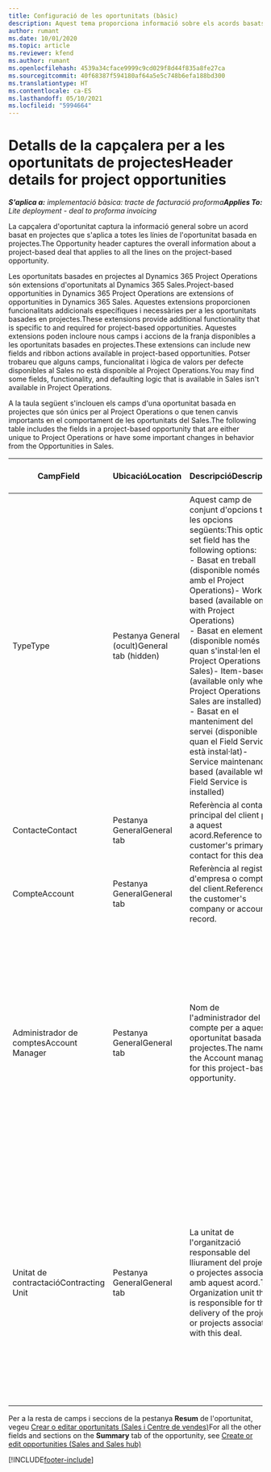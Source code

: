 ```yaml
---
title: Configuració de les oportunitats (bàsic)
description: Aquest tema proporciona informació sobre els acords basats en projectes i les línies d'oportunitat basades en projectes.
author: rumant
ms.date: 10/01/2020
ms.topic: article
ms.reviewer: kfend
ms.author: rumant
ms.openlocfilehash: 4539a34cface9999c9cd029f8d44f835a8fe27ca
ms.sourcegitcommit: 40f68387f594180af64a5e5c748b6efa188bd300
ms.translationtype: HT
ms.contentlocale: ca-ES
ms.lasthandoff: 05/10/2021
ms.locfileid: "5994664"
---
```

# <a name="header-details-for-project-opportunities"></a><span data-ttu-id="efde4-103">Detalls de la capçalera per a les oportunitats de projectes</span><span class="sxs-lookup"><span data-stu-id="efde4-103">Header details for project opportunities</span></span>

<span data-ttu-id="efde4-104">_**S'aplica a:** implementació bàsica: tracte de facturació proforma_</span><span class="sxs-lookup"><span data-stu-id="efde4-104">_**Applies To:** Lite deployment - deal to proforma invoicing_</span></span>

<span data-ttu-id="efde4-105">La capçalera d'oportunitat captura la informació general sobre un acord basat en projectes que s'aplica a totes les línies de l'oportunitat basada en projectes.</span><span class="sxs-lookup"><span data-stu-id="efde4-105">The Opportunity header captures the overall information about a project-based deal that applies to all the lines on the project-based opportunity.</span></span>

<span data-ttu-id="efde4-106">Les oportunitats basades en projectes al Dynamics 365 Project Operations són extensions d'oportunitats al Dynamics 365 Sales.</span><span class="sxs-lookup"><span data-stu-id="efde4-106">Project-based opportunities in Dynamics 365 Project Operations are extensions of opportunities in Dynamics 365 Sales.</span></span> <span data-ttu-id="efde4-107">Aquestes extensions proporcionen funcionalitats addicionals específiques i necessàries per a les oportunitats basades en projectes.</span><span class="sxs-lookup"><span data-stu-id="efde4-107">These extensions provide additional functionality that is specific to and required for project-based opportunities.</span></span> <span data-ttu-id="efde4-108">Aquestes extensions poden incloure nous camps i accions de la franja disponibles a les oportunitats basades en projectes.</span><span class="sxs-lookup"><span data-stu-id="efde4-108">These extensions can include new fields and ribbon actions available in project-based opportunities.</span></span> <span data-ttu-id="efde4-109">Potser trobareu que alguns camps, funcionalitat i lògica de valors per defecte disponibles al Sales no està disponible al Project Operations.</span><span class="sxs-lookup"><span data-stu-id="efde4-109">You may find some fields, functionality, and defaulting logic that is available in Sales isn't available in Project Operations.</span></span>

<span data-ttu-id="efde4-110">A la taula següent s'inclouen els camps d'una oportunitat basada en projectes que són únics per al Project Operations o que tenen canvis importants en el comportament de les oportunitats del Sales.</span><span class="sxs-lookup"><span data-stu-id="efde4-110">The following table includes the fields in a project-based opportunity that are either unique to Project Operations or have some important changes in behavior from the Opportunities in Sales.</span></span>

| <span data-ttu-id="efde4-111">**Camp**</span><span class="sxs-lookup"><span data-stu-id="efde4-111">**Field**</span></span> | <span data-ttu-id="efde4-112">**Ubicació**</span><span class="sxs-lookup"><span data-stu-id="efde4-112">**Location**</span></span> | <span data-ttu-id="efde4-113">**Descripció**</span><span class="sxs-lookup"><span data-stu-id="efde4-113">**Description**</span></span> | <span data-ttu-id="efde4-114">**Impacte descendent**</span><span class="sxs-lookup"><span data-stu-id="efde4-114">**Downstream impact**</span></span> |
| --- | --- | --- | --- |
| <span data-ttu-id="efde4-115">Type</span><span class="sxs-lookup"><span data-stu-id="efde4-115">Type</span></span> | <span data-ttu-id="efde4-116">Pestanya General (ocult)</span><span class="sxs-lookup"><span data-stu-id="efde4-116">General tab (hidden)</span></span> | <span data-ttu-id="efde4-117">Aquest camp de conjunt d'opcions té les opcions següents:</span><span class="sxs-lookup"><span data-stu-id="efde4-117">This option set field has the following options:</span></span></br><span data-ttu-id="efde4-118">- Basat en treball (disponible només amb el Project Operations)</span><span class="sxs-lookup"><span data-stu-id="efde4-118">- Work-based (available only with Project Operations)</span></span></br><span data-ttu-id="efde4-119">- Basat en elements (disponible només quan s'instal·len el Project Operations i el Sales)</span><span class="sxs-lookup"><span data-stu-id="efde4-119">- Item-based (available only when Project Operations and Sales are installed)</span></span></br><span data-ttu-id="efde4-120">- Basat en el manteniment del servei (disponible quan el Field Service està instal·lat)</span><span class="sxs-lookup"><span data-stu-id="efde4-120">- Service maintenance-based (available when Field Service is installed)</span></span> | <span data-ttu-id="efde4-121">Quan utilitzeu el Project Operations, aquest valor de camp es defineix automàticament com a **Basat en el treball**, que classifica l'oportunitat com a basada en projectes.</span><span class="sxs-lookup"><span data-stu-id="efde4-121">When you use Project Operations, this field value is automatically set to **Work-based** which classifies the Opportunity as project-based.</span></span> <span data-ttu-id="efde4-122">Una oportunitat ha d'estar basada en projectes per habilitar totes les extensions i funcionalitats específiques del projecte al procés de venda descendent per a aquest acord.</span><span class="sxs-lookup"><span data-stu-id="efde4-122">An Opportunity should be project-based to enable all project-specific extensions and functionality in the downstream sales process for this deal.</span></span> |
| <span data-ttu-id="efde4-123">Contacte</span><span class="sxs-lookup"><span data-stu-id="efde4-123">Contact</span></span> | <span data-ttu-id="efde4-124">Pestanya General</span><span class="sxs-lookup"><span data-stu-id="efde4-124">General tab</span></span> | <span data-ttu-id="efde4-125">Referència al contacte principal del client per a aquest acord.</span><span class="sxs-lookup"><span data-stu-id="efde4-125">Reference to the customer's primary contact for this deal.</span></span> | |
| <span data-ttu-id="efde4-126">Compte</span><span class="sxs-lookup"><span data-stu-id="efde4-126">Account</span></span> | <span data-ttu-id="efde4-127">Pestanya General</span><span class="sxs-lookup"><span data-stu-id="efde4-127">General tab</span></span> | <span data-ttu-id="efde4-128">Referència al registre d'empresa o compte del client.</span><span class="sxs-lookup"><span data-stu-id="efde4-128">Reference to the customer's company or account record.</span></span> | |
| <span data-ttu-id="efde4-129">Administrador de comptes</span><span class="sxs-lookup"><span data-stu-id="efde4-129">Account Manager</span></span> | <span data-ttu-id="efde4-130">Pestanya General</span><span class="sxs-lookup"><span data-stu-id="efde4-130">General tab</span></span> | <span data-ttu-id="efde4-131">Nom de l'administrador del compte per a aquesta oportunitat basada en projectes.</span><span class="sxs-lookup"><span data-stu-id="efde4-131">The name of the Account manager for this project-based opportunity.</span></span> | <span data-ttu-id="efde4-132">L'administrador del compte s'encarrega d'administrar la relació amb el client per mitjà de la finalització d'aquest projecte.</span><span class="sxs-lookup"><span data-stu-id="efde4-132">The Account manager is responsible for managing the relationship with the customer through the completion of this project.</span></span> <span data-ttu-id="efde4-133">En funció del registre de recurs reservable vinculat a l'administrador de comptes, es determina el valor per defecte de la unitat contractant.</span><span class="sxs-lookup"><span data-stu-id="efde4-133">Based on the bookable resource record tied to the Account manager, the contracting unit is defaulted.</span></span> |
| <span data-ttu-id="efde4-134">Unitat de contractació</span><span class="sxs-lookup"><span data-stu-id="efde4-134">Contracting Unit</span></span> | <span data-ttu-id="efde4-135">Pestanya General</span><span class="sxs-lookup"><span data-stu-id="efde4-135">General tab</span></span> | <span data-ttu-id="efde4-136">La unitat de l'organització responsable del lliurament del projecte o projectes associats amb aquest acord.</span><span class="sxs-lookup"><span data-stu-id="efde4-136">The Organization unit that is responsible for the delivery of the project or projects associated with this deal.</span></span> | <span data-ttu-id="efde4-137">La unitat de contractació és la divisió de l'empresa que completarà els projectes després d'haver tancat l'acord.</span><span class="sxs-lookup"><span data-stu-id="efde4-137">The contracting unit is the division of the company that will complete the project(s) after the deal is closed.</span></span> <span data-ttu-id="efde4-138">Cada unitat de contractació té una moneda, i aquesta moneda s'utilitza per informar dels costos estimats i reals incorreguts durant el projecte.</span><span class="sxs-lookup"><span data-stu-id="efde4-138">Every contracting unit has a currency, and this currency is used to report estimated and actual costs incurred during the project.</span></span> |

<span data-ttu-id="efde4-139">Per a la resta de camps i seccions de la pestanya **Resum** de l'oportunitat, vegeu [Crear o editar oportunitats (Sales i Centre de vendes)](/dynamics365/sales-enterprise/create-edit-opportunity-sales)</span><span class="sxs-lookup"><span data-stu-id="efde4-139">For all the other fields and sections on the **Summary** tab of the opportunity, see [Create or edit opportunities (Sales and Sales hub)](/dynamics365/sales-enterprise/create-edit-opportunity-sales)</span></span>


[!INCLUDE[footer-include](../../includes/footer-banner.md)]
